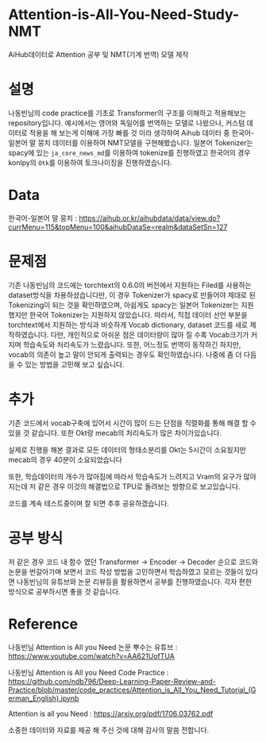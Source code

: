 # Attention-is-All-You-Need-Study-NMT
AiHub데이터로 Attention 공부 및 NMT(기계 번역) 모델 제작 

# 설명
나동빈님의 code practice를 기초로 Transformer의 구조를 이해하고 적용해보는 repository입니다.
예시에서는 영어와 독일어를 번역하는 모델로 나왔으나, 커스텀 데이터로 적용을 해 보는게 이해에 가장 빠를 것 이라 생각하여
Aihub 데이터 중 한국어-일본어 말 뭉치 데이터를 이용하여 NMT모델을 구현해봤습니다.
일본어 Tokenizer는 spacy에 있는 `ja_core_news_md`를 이용하여 tokenize를 진행하였고 한국어의 경우 konlpy의 `Otk`를 이용하여 토크나이징을 진행하였습니다.

# Data
한국어-일본어 말 뭉치 : https://aihub.or.kr/aihubdata/data/view.do?currMenu=115&topMenu=100&aihubDataSe=realm&dataSetSn=127

# 문제점
기존 나동빈님의 코드에는 torchtext의 0.6.0의 버전에서 지원하는 Filed를 사용하는 dataset방식을 차용하셨습니다만, 
이 경우 Tokenizer가 spacy로 만들어야 제대로 된 Tokenizing이 되는 것을 확인하였으며, 아쉽게도 spacy는 일본어 Tokenizer는 지원했지만 한국어 Tokenizer는 지원하지 않았습니다.
따라서, 직접 데이터 선언 부분을 torchtext에서 지원하는 방식과 비슷하게 Vocab dictionary, dataset 코드를 새로 제작하였습니다.
다만, 개인적으로 아쉬운 점은 데이터량이 많아 질 수록 Vocab크기가 커지며 학습속도와 처리속도가 느렸습니다.
또한, 어느정도 번역이 동작하긴 하지만, vocab의 의존이 높고 말이 안되게 출력되는 경우도 확인하였습니다.
나중에 좀 더 다듬을 수 있는 방법을 고민해 보고 싶습니다.

# 추가
기존 코드에서 vocab구축에 있어서 시간이 많이 드는 단점을 직렬화를 통해 해결 할 수 있을 것 같습니다.
또한 Okt랑 mecab의 처리속도가 많은 차이가있습니다.

실제로 진행을 해본 결과로 모든 데이터의 형태소분리를 Okt는 5시간이 소요됬지만 mecab의 경우 40분이 소요되었습니다
      
또한, 학습데이터의 개수가 많아짐에 따라서 학습속도가 느려지고 Vram의 요구가 많아지는데 저 같은 경우 이것의 해결법으로 TPU로 돌려보는 방향으로 보고있습니다.

코드를 계속 테스트중이며 잘 되면 추후 공유하겠습니다.

# 공부 방식
저 같은 경우 코드 내 함수 였던 Transformer -> Encoder -> Decoder 순으로 코드와 논문을 번갈아가며 보면서 
코드 작성 방법을 고민하면서 학습하였고 모르는 것들이 있다면 나동빈님의 유튜브와 논문 리뷰등을 활용하면서 공부를 진행하였습니다.
각자 편한 방식으로 공부하시면 좋을 것 같습니다.

# Reference
나동빈님 Attention is All you Need 논문 뿌수는 유튜브 : https://www.youtube.com/watch?v=AA621UofTUA

나동빈님 Attention is All you Need Code Practice : https://github.com/ndb796/Deep-Learning-Paper-Review-and-Practice/blob/master/code_practices/Attention_is_All_You_Need_Tutorial_(German_English).ipynb

Attention is all you Need : https://arxiv.org/pdf/1706.03762.pdf

소중한 데이터와 자료를 제공 해 주신 것에 대해 감사의 말씀 전합니다.
